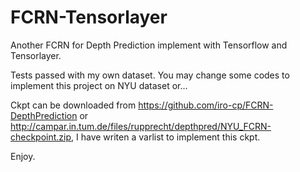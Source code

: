 # FCRN-Tensorlayer

Another FCRN for Depth Prediction implement with Tensorflow and Tensorlayer.

Tests passed with my own dataset. You may change some codes to implement this project on NYU dataset or...

Ckpt can be downloaded from https://github.com/iro-cp/FCRN-DepthPrediction or http://campar.in.tum.de/files/rupprecht/depthpred/NYU_FCRN-checkpoint.zip, I have writen a varlist to implement this ckpt.

Enjoy.
